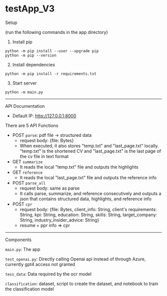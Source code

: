 # testApp_V3

Setup 

(run the following commands in the app directory)
1. Install pip

```
python -m pip install --user --upgrade pip
python -m pip --version
```

2. Install dependencies

`python -m pip install -r requirements.txt`

3. Start server

`python -m main.py`


---

API Documentation

- Default IP: http://127.0.0.1:8000
 

There are 5 API Functions
 

- POST `parse`: pdf file -> structured data
  - request body: {file: Bytes}
  - When executed, it also stores "temp.txt" and "last_page.txt" locally. "temp.txt" is the shortened CV and "last_page.txt" is the last page of the cv file in text format
- GET `summarize`
  - It reads the local "temp.txt" file and outputs the highlights
- GET `reference`
  - It reads the local "last_page.txt" file and outputs the reference info
- POST `parse_all`
  - request body: same as parse
  - It calls parse, summarize, and reference consecutively and outputs a json that contains structured data, highlights, and reference info
- POST `cpr`
   - request body: {file: Bytes, client_info: String, client's requirements: String, kpi: String, education: String, 
  skills: String, target_company: String, industry_insider_advice: String}
   - resume + ppr info => cpr

---
Components

`main.py`: The app

`test_openai.py`: Directly calling Openai api instead of through Azure, currently gpt4 access not granted

`tess_data`: Data required by the ocr model

`classification`: dataset, script to create the dataset, and notebook to train the classification model
